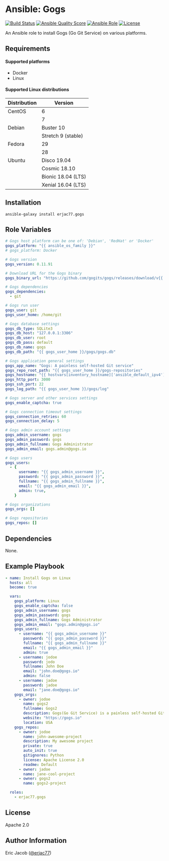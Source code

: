 # Ansible: Gogs

[![Build Status](https://travis-ci.com/erjac77/ansible-role-gogs.svg?branch=master)](https://travis-ci.com/erjac77/ansible-role-gogs)
[![Ansible Quality Score](https://img.shields.io/ansible/quality/14519)](https://galaxy.ansible.com/erjac77/gogs)
[![Ansible Role](https://img.shields.io/ansible/role/14519)](https://galaxy.ansible.com/erjac77/gogs)
[![License](https://img.shields.io/badge/License-Apache%202.0-yellowgreen.svg)](https://opensource.org/licenses/Apache-2.0)

An Ansible role to install Gogs (Go Git Service) on various platforms.

## Requirements

#### Supported platforms

* Docker
* Linux

#### Supported Linux distributions

| Distribution | Version            |
| ------------ | ------------------ |
| CentOS       | 6                  |
|              | 7                  |
| Debian       | Buster 10          |
|              | Stretch 9 (stable) |
| Fedora       | 29                 |
|              | 28                 |
| Ubuntu       | Disco 19.04        |
|              | Cosmic 18.10       |
|              | Bionic 18.04 (LTS) |
|              | Xenial 16.04 (LTS) |

## Installation

```
ansible-galaxy install erjac77.gogs
```

## Role Variables

```yaml
# Gogs host platform can be one of: 'Debian', 'RedHat' or 'Docker'
gogs_platform: "{{ ansible_os_family }}"
# gogs_platform: Docker

# Gogs version
gogs_version: 0.11.91

# Download URL for the Gogs binary
gogs_binary_url: "https://github.com/gogits/gogs/releases/download/v{{ gogs_version }}/linux_amd64.zip"

# Gogs dependencies
gogs_dependencies:
  - git

# Gogs run user
gogs_user: git
gogs_user_home: /home/git

# Gogs database settings
gogs_db_type: SQLite3
gogs_db_host: "127.0.0.1:3306"
gogs_db_user: root
gogs_db_pass: default
gogs_db_name: gogs
gogs_db_path: "{{ gogs_user_home }}/gogs/gogs.db"

# Gogs application general settings
gogs_app_name: "Gogs: A painless self-hosted Git service"
gogs_repo_root_path: "{{ gogs_user_home }}/gogs-repositories"
gogs_hostname: "{{ hostvars[inventory_hostname]['ansible_default_ipv4']['address'] }}"
gogs_http_port: 3000
gogs_ssh_port: 22
gogs_log_path: "{{ gogs_user_home }}/gogs/log"

# Gogs server and other services settings
gogs_enable_captcha: true

# Gogs connection timeout settings
gogs_connection_retries: 60
gogs_connection_delay: 5

# Gogs admin account settings
gogs_admin_username: gogs
gogs_admin_password: gogs
gogs_admin_fullname: Gogs Administrator
gogs_admin_email: gogs.admin@gogs.io

# Gogs users
gogs_users:
  - {
      username: "{{ gogs_admin_username }}",
      password: "{{ gogs_admin_password }}",
      fullname: "{{ gogs_admin_fullname }}",
      email: "{{ gogs_admin_email }}",
      admin: true,
    }

# Gogs organizations
gogs_orgs: []

# Gogs repositories
gogs_repos: []
```

## Dependencies

None.

## Example Playbook

```yaml
- name: Install Gogs on Linux
  hosts: all
  become: true

  vars:
    gogs_platform: Linux
    gogs_enable_captcha: false
    gogs_admin_username: gogs
    gogs_admin_password: gogs
    gogs_admin_fullname: Gogs Administrator
    gogs_admin_email: "gogs.admin@gogs.io"
    gogs_users:
      - username: "{{ gogs_admin_username }}"
        password: "{{ gogs_admin_password }}"
        fullname: "{{ gogs_admin_fullname }}"
        email: "{{ gogs_admin_email }}"
        admin: true
      - username: jodoe
        password: jodo
        fullname: John Doe
        email: "john.doe@gogs.io"
        admin: false
      - username: jadoe
        password: jadoe
        email: "jane.doe@gogs.io"
    gogs_orgs:
      - owner: jodoe
        name: gogs2
        fullname: Gogs2
        description: Gogs(Go Git Service) is a painless self-hosted Git Service.
        website: "https://gogs.io"
        location: USA
    gogs_repos:
      - owner: jodoe
        name: john-awesome-project
        description: My awesome project
        private: true
        auto_init: true
        gitignores: Python
        license: Apache License 2.0
        readme: Default
      - owner: jadoe
        name: jane-cool-project
      - owner: gogs2
        name: gogs2-project

  roles:
    - erjac77.gogs
```

## License

Apache 2.0

## Author Information

Eric Jacob ([@erjac77](https://github.com/erjac77))
